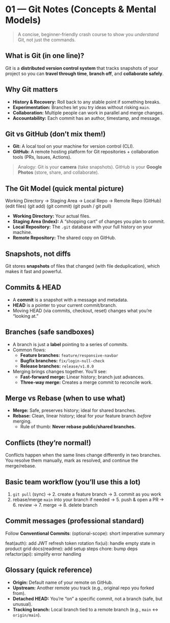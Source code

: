# 01 — Git Notes (Concepts & Mental Models)

> A concise, beginner-friendly crash course to show you *understand* Git, not just the commands.

## What is Git (in one line)?
Git is a **distributed version control system** that tracks snapshots of your project so you can **travel through time**, **branch off**, and **collaborate safely**.

## Why Git matters
- **History & Recovery:** Roll back to any stable point if something breaks.
- **Experimentation:** Branches let you try ideas without risking `main`.
- **Collaboration:** Multiple people can work in parallel and merge changes.
- **Accountability:** Each commit has an author, timestamp, and message.

## Git vs GitHub (don’t mix them!)
- **Git:** A local tool on your machine for version control (CLI).
- **GitHub:** A remote hosting platform for Git repositories + collaboration tools (PRs, Issues, Actions).

> Analogy: Git is your **camera** (take snapshots). GitHub is your **Google Photos** (store, share, and collaborate).

## The Git Model (quick mental picture)

Working Directory -> Staging Area -> Local Repo -> Remote Repo (GitHub)
(edit files) (git add) (git commit) (git push / git pull)

- **Working Directory:** Your actual files.
- **Staging Area (Index):** A “shopping cart” of changes you plan to commit.
- **Local Repository:** The `.git` database with your full history on your machine.
- **Remote Repository:** The shared copy on GitHub.

## Snapshots, not diffs
Git stores **snapshots** of files that changed (with file deduplication), which makes it fast and powerful.

## Commits & HEAD
- A **commit** is a snapshot with a message and metadata.
- **HEAD** is a pointer to your current commit/branch.
- Moving HEAD (via commits, checkout, reset) changes what you’re “looking at.”

## Branches (safe sandboxes)
- A branch is just a **label** pointing to a series of commits.
- Common flows:
  - **Feature branches:** `feature/responsive-navbar`
  - **Bugfix branches:** `fix/login-null-check`
  - **Release branches:** `release/v1.0.0`
- Merging brings changes together. You’ll see:
  - **Fast-forward merge:** Linear history; branch just advances.
  - **Three-way merge:** Creates a merge commit to reconcile work.

## Merge vs Rebase (when to use what)
- **Merge:** Safe, preserves history; ideal for shared branches.
- **Rebase:** Clean, linear history; ideal for *your* feature branch *before* merging.
  - Rule of thumb: **Never rebase public/shared branches.**

## Conflicts (they’re normal!)
Conflicts happen when the same lines change differently in two branches. You resolve them manually, mark as resolved, and continue the merge/rebase.

## Basic team workflow (you’ll use this a lot)
1. `git pull` (sync) → 2. create a feature branch → 3. commit as you work  
4. rebase/merge `main` into your branch if needed → 5. push & open a PR → 6. review → 7. merge → 8. delete branch

## Commit messages (professional standard)
Follow **Conventional Commits**:
<type>(optional-scope): short imperative summary

feat(auth): add JWT refresh token rotation
fix(ui): handle empty state in product grid
docs(readme): add setup steps
chore: bump deps
refactor(api): simplify error handling

## Glossary (quick reference)
- **Origin:** Default name of your remote on GitHub.
- **Upstream:** Another remote you track (e.g., original repo you forked from).
- **Detached HEAD:** You’re “on” a specific commit, not a branch (safe, but unusual).
- **Tracking branch:** Local branch tied to a remote branch (e.g., `main` ↔ `origin/main`).
